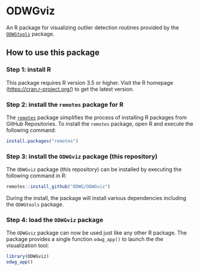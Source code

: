 # ODWGviz


An R package for visualizing outlier detection routines provided by
the [`ODWGtools`](https://github.com/ODWG/ODWGtools/) package.

## How to use this package

### Step 1: install R

This package requires R version 3.5 or higher. Visit the 
R homepage (https://cran.r-project.org/) to get the latest
version.

### Step 2: install the `remotes` package for R

The [`remotes`](https://cran.r-project.org/package=remotes) 
package simplifies the process of installing R packages from 
GitHub Repositories. To install the `remotes` package, open R 
and execute the following command:

```r
install.packages("remotes")
```

### Step 3: install the `ODWGviz` package (this repository)

The `ODWGviz` package (this repository) can be installed by
executing the following command in R:

```r
remotes::install_github("ODWG/ODWGviz")
```

During the install, the package will install various dependencies
including the `ODWGtools` package.


### Step 4: load the `ODWGviz` package

The `ODWGviz` package can now be used just like any other R package.
The package provides a single function `odwg_app()` to launch the
the visualization tool:

```r
library(ODWGviz)
odwg_app()
```

